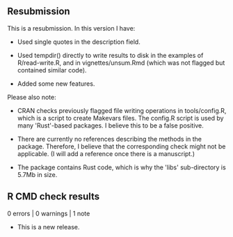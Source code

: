 ## Resubmission
This is a resubmission. In this version I have:

* Used single quotes in the description field.

* Used tempdir() directly to write results to disk in the examples of R/read-write.R, and in vignettes/unsum.Rmd (which was not flagged but contained similar code).

* Added some new features.

Please also note:

* CRAN checks previously flagged file writing operations in tools/config.R, which is a script to create Makevars files. The config.R script is used by many 'Rust'-based packages. I believe this to be a false positive.

* There are currently no references describing the methods in the package. Therefore, I believe that the corresponding check might not be applicable. (I will add a reference once there is a manuscript.)

* The package contains Rust code, which is why the 'libs' sub-directory is 5.7Mb in size.


## R CMD check results

0 errors | 0 warnings | 1 note

* This is a new release.
